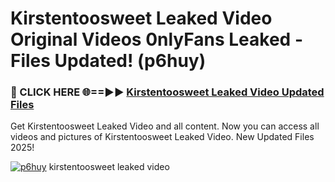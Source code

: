 # Kirstentoosweet Leaked Video Original Videos 0nlyFans Leaked - Files Updated! (p6huy)

<h3>🔴 CLICK HERE 🌐==►► <a href="https://best4dudes.click/HH4t6V" rel="nofollow">Kirstentoosweet Leaked Video Updated Files</a></h3>

Get Kirstentoosweet Leaked Video and all content. Now you can access all videos and pictures of Kirstentoosweet Leaked Video. New Updated Files 2025!

[![p6huy](https://github.com/user-attachments/assets/8c521d6e-e6e3-4a75-9320-d58ab9d79d5b)](https://best4dudes.click/HH4t6V)
kirstentoosweet leaked video